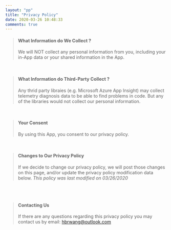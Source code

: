 ```yaml
---
layout: "pp"
title: "Privacy Policy"
date: 2020-03-26 10:48:33
comments: true
---
```


> #### What Information do We Collect ?
> We will NOT collect any personal information from you, including your in-App data or your shared information in the App.

<br>

> #### What Information do Third-Party Collect ?
> Any thrid party libraies (e.g. Microsoft Azure App Insight) may collect telemetry diagnosis data to be able to find problems in code. But any of the libraries would not collect our personal information.

<br>

> #### Your Consent
> By using this App, you consent to our privacy policy.

<br>

> #### Changes to Our Privacy Policy
> If we decide to change our privacy policy, we will post those changes on this page, and/or update the privacy policy modification data below.
> _This policy was last modified on 03/26/2020_

<br>
<br>

> #### Contacting Us
> If there are any questions regarding this privacy policy you may contact us by email: [hbrwang@outlook.com](mailto:hbrwang@outlook.com "Email")
